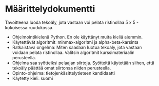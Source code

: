 # Määrittelydokumentti

Tavoitteena luoda tekoäly, jota vastaan voi pelata ristinollaa 5 x 5 -kokoisessa ruudukossa. 

- Ohjelmointikielenä Python. En ole käyttänyt muita kieliä aiemmin.
- Käytettävät algoritmit: minmax-algoritmi ja alpha-beta-karsinta
- Ratkaistava ongelma: Miten saadaan luotua tekoäly, jota vastaan voidaan pelata ristinollaa. Valitsin algoritmit kurssimateriaalin perusteella.
- Ohjelma saa syötteiksi pelaajan siirtoja. Syötteitä käytetään siihen, että tekoäly päättää omat siirtonsa niiden perusteella.
- Opinto-ohjelma: tietojenkäsittelytieteen kandidaatti
- Käytetty kieli: suomi


